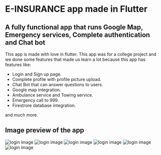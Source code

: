# E-INSURANCE app made in Flutter


## A fully functional app that runs Google Map, Emergency services, Complete authentication and Chat bot

This app is made with love in flutter. This app was for a college project and we done some features that made us learn a lot because this app has features like: 

* Login and Sign up page.
* Complete profile with profile picture upload.
* Chat Bot that can answer questions to users.
* Google map integration.
* Ambulance service and Towing service.
* Emergency call to 999.
* Firestrore database integration. 

and much more.

## Image preview of the app
![login image](/forDecoration/1.jpg) 
![login image](/forDecoration/2.jpg)
![login image](/forDecoration/3.jpg) 
![login image](/forDecoration/4.jpg)
![login image](/forDecoration/5.jpg) 
![login image](/forDecoration/6.jpg)

